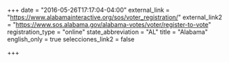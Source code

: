 +++
date = "2016-05-26T17:17:04-04:00"
external_link = "https://www.alabamainteractive.org/sos/voter_registration/"
external_link2 = "https://www.sos.alabama.gov/alabama-votes/voter/register-to-vote"
registration_type = "online"
state_abbreviation = "AL"
title = "Alabama"
english_only = true
selecciones_link2 = false

+++
